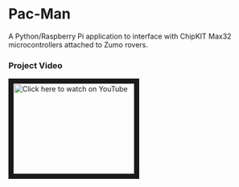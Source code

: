 # Pac-Man

A Python/Raspberry Pi application to interface with ChipKIT Max32 microcontrollers attached to Zumo rovers.

### Project Video

<a href="http://www.youtube.com/watch?feature=player_embedded&v=k-wX4RMU7dQ
" target="_blank"><img src="http://img.youtube.com/vi/k-wX4RMU7dQ/0.jpg" 
alt="Click here to watch on YouTube" width="240" height="180" border="10" /></a>
